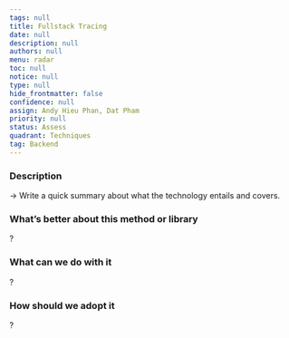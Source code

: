 ```yaml
---
tags: null
title: Fullstack Tracing
date: null
description: null
authors: null
menu: radar
toc: null
notice: null
type: null
hide_frontmatter: false
confidence: null
assign: Andy Hieu Phan, Dat Pham
priority: null
status: Assess
quadrant: Techniques
tag: Backend
---
```


<!-- table_of_contents cc710f1f-3db0-40fc-b9d0-84878678da43 -->

### Description

→ Write a quick summary about what the technology entails and covers.

### What’s better about this method or library

?

### What can we do with it

?

### How should we adopt it

?

<!-- child_database 368b488e-955f-4871-ab68-2d2ce6306c7b -->
